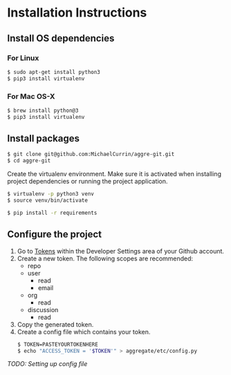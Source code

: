 # Installation Instructions

## Install OS dependencies

### For Linux

```bash
$ sudo apt-get install python3
$ pip3 install virtualenv
```

### For Mac OS-X

```bash
$ brew install python@3
$ pip3 install virtualenv
```

## Install packages

```bash
$ git clone git@github.com:MichaelCurrin/aggre-git.git
$ cd aggre-git
```

Create the virtualenv environment. Make sure it is activated when installing project dependencies or running the project application.

```bash
$ virtualenv -p python3 venv
$ source venv/bin/activate
```

```bash
$ pip install -r requirements
```

## Configure the project


1. Go to [Tokens](https://github.com/settings/tokens) within the Developer Settings area of your Github account.
2. Create a new token. The following scopes are recommended:
    * repo
    * user
        - read
        - email
    * org
        - read
    * discussion
        - read
3. Copy the generated token.
4. Create a config file which contains your token.
    ```bash
    $ TOKEN=PASTEYOURTOKENHERE
    $ echo "ACCESS_TOKEN = '$TOKEN'" > aggregate/etc/config.py
    ```

_TODO: Setting up config file_
